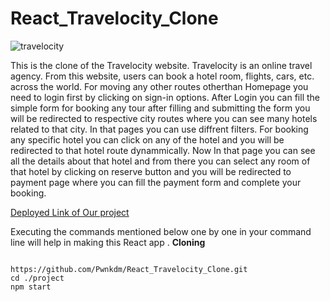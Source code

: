 # React_Travelocity_Clone

![travelocity](https://user-images.githubusercontent.com/99590191/171815893-8ca5b724-643a-4a3c-9471-c115fe695ee7.png)


This is the clone of the Travelocity website. Travelocity is an online travel agency. From this website, users can book a hotel room, flights, cars, etc. across the world.
For moving any other routes otherthan Homepage you need to login first by clicking on sign-in options. 
After Login you can fill the simple form for booking any tour  after filling and submitting the form you will be redirected to respective city
routes where you can see many hotels related to that city.
In that pages you can use diffrent filters. For booking any specific hotel you can click on any of the hotel and you will be redirected to that hotel route dynammically.
Now In that page you can see all the details about that hotel and from there you can select any room of that hotel by clicking on reserve button 
and you will be redirected to payment page where you can fill the payment form and complete your booking.

[Deployed Link of Our project](https://celadon-dodol-b03f1e.netlify.app) 


Executing the commands mentioned below one by one in your command line will help in making this React app .
**Cloning**


```

https://github.com/Pwnkdm/React_Travelocity_Clone.git
cd ./project
npm start
